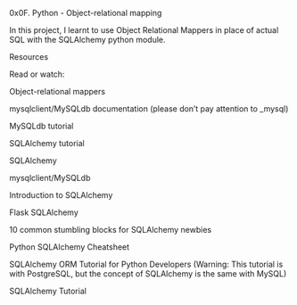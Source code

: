 0x0F. Python - Object-relational mapping

In this project, I learnt to use Object Relational Mappers in place of actual SQL with the SQLAlchemy python module.

Resources

Read or watch:

Object-relational mappers

mysqlclient/MySQLdb documentation (please don’t pay attention to _mysql)

MySQLdb tutorial

SQLAlchemy tutorial

SQLAlchemy

mysqlclient/MySQLdb

Introduction to SQLAlchemy

Flask SQLAlchemy

10 common stumbling blocks for SQLAlchemy newbies

Python SQLAlchemy Cheatsheet

SQLAlchemy ORM Tutorial for Python Developers (Warning: This tutorial is with PostgreSQL, but the concept of SQLAlchemy is the same with MySQL)

SQLAlchemy Tutorial

